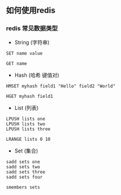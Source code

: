 ## 如何使用redis

### redis 常见数据类型

- String (字符串)

```
SET name value

GET name
```

- Hash (哈希 键值对)

```
HMSET myhash field1 "Hello" field2 "World"

HGET myhash field1
```

- List (列表)

```
LPUSH lists one
LPUSH lists two
LPUSH lists three

LRANGE lists 0 10
```

- Set (集合)

```
sadd sets one
sadd sets two
sadd sets three
sadd sets four

smembers sets
```
